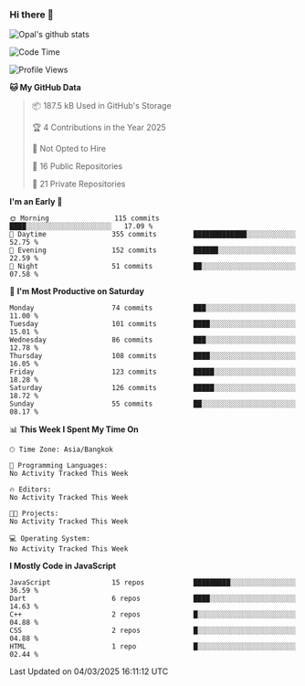 ### Hi there 👋

![Opal's github stats](https://github-readme-stats.vercel.app/api?username=coolkidneversleep&count_private=true&show_icons=true&theme=radical)


<!--START_SECTION:waka-->
![Code Time](http://img.shields.io/badge/Code%20Time-64%20hrs%2038%20mins-blue)

![Profile Views](http://img.shields.io/badge/Profile%20Views-0-blue)

**🐱 My GitHub Data** 

> 📦 187.5 kB Used in GitHub's Storage 
 > 
> 🏆 4 Contributions in the Year 2025
 > 
> 🚫 Not Opted to Hire
 > 
> 📜 16 Public Repositories 
 > 
> 🔑 21 Private Repositories 
 > 
**I'm an Early 🐤** 

```text
🌞 Morning                115 commits         ████░░░░░░░░░░░░░░░░░░░░░   17.09 % 
🌆 Daytime                355 commits         █████████████░░░░░░░░░░░░   52.75 % 
🌃 Evening                152 commits         ██████░░░░░░░░░░░░░░░░░░░   22.59 % 
🌙 Night                  51 commits          ██░░░░░░░░░░░░░░░░░░░░░░░   07.58 % 
```
📅 **I'm Most Productive on Saturday** 

```text
Monday                   74 commits          ███░░░░░░░░░░░░░░░░░░░░░░   11.00 % 
Tuesday                  101 commits         ████░░░░░░░░░░░░░░░░░░░░░   15.01 % 
Wednesday                86 commits          ███░░░░░░░░░░░░░░░░░░░░░░   12.78 % 
Thursday                 108 commits         ████░░░░░░░░░░░░░░░░░░░░░   16.05 % 
Friday                   123 commits         █████░░░░░░░░░░░░░░░░░░░░   18.28 % 
Saturday                 126 commits         █████░░░░░░░░░░░░░░░░░░░░   18.72 % 
Sunday                   55 commits          ██░░░░░░░░░░░░░░░░░░░░░░░   08.17 % 
```


📊 **This Week I Spent My Time On** 

```text
🕑︎ Time Zone: Asia/Bangkok

💬 Programming Languages: 
No Activity Tracked This Week

🔥 Editors: 
No Activity Tracked This Week

🐱‍💻 Projects: 
No Activity Tracked This Week

💻 Operating System: 
No Activity Tracked This Week
```

**I Mostly Code in JavaScript** 

```text
JavaScript               15 repos            █████████░░░░░░░░░░░░░░░░   36.59 % 
Dart                     6 repos             ████░░░░░░░░░░░░░░░░░░░░░   14.63 % 
C++                      2 repos             █░░░░░░░░░░░░░░░░░░░░░░░░   04.88 % 
CSS                      2 repos             █░░░░░░░░░░░░░░░░░░░░░░░░   04.88 % 
HTML                     1 repo              █░░░░░░░░░░░░░░░░░░░░░░░░   02.44 % 
```




 Last Updated on 04/03/2025 16:11:12 UTC
<!--END_SECTION:waka-->
